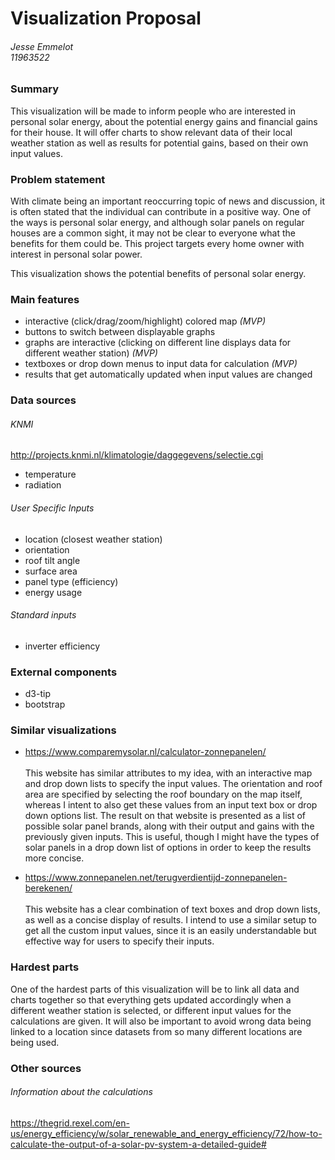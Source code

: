 # Visualization Proposal
###### Jesse Emmelot <br> 11963522

### Summary
This visualization will be made to inform people who are interested in personal solar energy, about the potential energy gains and financial gains for their house. It will offer charts to show relevant data of their local weather station as well as results for potential gains, based on their own input values.

### Problem statement
With climate being an important reoccurring topic of news and discussion, it is often stated that the individual can contribute in a positive way. One of the ways is personal solar energy, and although solar panels on regular houses are a common sight, it may not be clear to everyone what the benefits for them could be. This project targets every home owner with interest in personal solar power.

This visualization shows the potential benefits of personal solar energy.

### Main features
- interactive (click/drag/zoom/highlight) colored map *(MVP)*
- buttons to switch between displayable graphs
- graphs are interactive (clicking on different line displays data for different weather station) *(MVP)*
- textboxes or drop down menus to input data for calculation *(MVP)*
- results that get automatically updated when input values are changed

### Data sources
###### KNMI
http://projects.knmi.nl/klimatologie/daggegevens/selectie.cgi
- temperature
- radiation

###### User Specific Inputs
- location (closest weather station)
- orientation
- roof tilt angle
- surface area
- panel type (efficiency)
- energy usage

###### Standard inputs
- inverter efficiency

### External components
- d3-tip
- bootstrap

### Similar visualizations
- https://www.comparemysolar.nl/calculator-zonnepanelen/ <br><br>
This website has similar attributes to my idea, with an interactive map and drop down lists to specify the input values. The orientation and roof area are specified by selecting the roof boundary on the map itself, whereas I intent to also get these values from an input text box or drop down options list. The result on that website is presented as a list of possible solar panel brands, along with their output and gains with the previously given inputs. This is useful, though I might have the types of solar panels in a drop down list of options in order to keep the results more concise. 

- https://www.zonnepanelen.net/terugverdientijd-zonnepanelen-berekenen/ <br><br>
This website has a clear combination of text boxes and drop down lists, as well as a concise display of results. I intend to use a similar setup to get all the custom input values, since it is an easily understandable but effective way for users to specify their inputs. 

### Hardest parts 
One of the hardest parts of this visualization will be to link all data and charts together so that everything gets updated accordingly when a different weather station is selected, or different input values for the calculations are given. It will also be important to avoid wrong data being linked to a location since datasets from so many different locations are being used.

### Other sources
###### Information about the calculations
https://thegrid.rexel.com/en-us/energy_efficiency/w/solar_renewable_and_energy_efficiency/72/how-to-calculate-the-output-of-a-solar-pv-system-a-detailed-guide#
